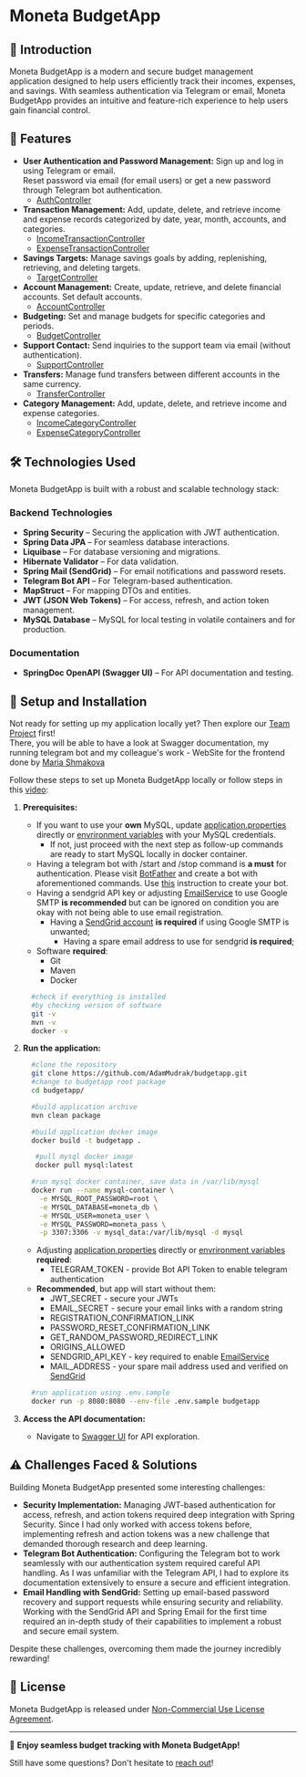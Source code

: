 # Moneta BudgetApp

## 📌 Introduction
Moneta BudgetApp is a modern and secure budget management application designed to help users
efficiently track their incomes, expenses, and savings. With seamless authentication via Telegram
or email, Moneta BudgetApp provides an intuitive and feature-rich experience to help users gain financial control.

## 🚀 Features
- **User Authentication and Password Management:** Sign up and log in using Telegram or email. <br>Reset password via email (for email users) or get a new password through Telegram bot authentication.
    - [AuthController](src/main/java/com/example/budgetingapp/controllers/AuthController.java)
- **Transaction Management:** Add, update, delete, and retrieve income and expense records categorized by date, year, month, accounts, and categories.
    - [IncomeTransactionController](src/main/java/com/example/budgetingapp/controllers/transactions/IncomeTransactionController.java)
    - [ExpenseTransactionController](src/main/java/com/example/budgetingapp/controllers/transactions/ExpenseTransactionController.java)
- **Savings Targets:** Manage savings goals by adding, replenishing, retrieving, and deleting targets.
    - [TargetController](src/main/java/com/example/budgetingapp/controllers/TargetController.java)
- **Account Management:** Create, update, retrieve, and delete financial accounts. Set default accounts.
    - [AccountController](src/main/java/com/example/budgetingapp/controllers/AccountController.java)
- **Budgeting:** Set and manage budgets for specific categories and periods.
    - [BudgetController](src/main/java/com/example/budgetingapp/controllers/BudgetController.java)
- **Support Contact:** Send inquiries to the support team via email (without authentication).
    - [SupportController](src/main/java/com/example/budgetingapp/controllers/SupportController.java)
- **Transfers:** Manage fund transfers between different accounts in the same currency.
    - [TransferController](src/main/java/com/example/budgetingapp/controllers/TransferController.java)
- **Category Management:** Add, update, delete, and retrieve income and expense categories.
    - [IncomeCategoryController](src/main/java/com/example/budgetingapp/controllers/categories/IncomeCategoryController.java)
    - [ExpenseCategoryController](src/main/java/com/example/budgetingapp/controllers/categories/ExpenseCategoryController.java)

## 🛠️ Technologies Used
Moneta BudgetApp is built with a robust and scalable technology stack:

### **Backend Technologies**
- **Spring Security** – Securing the application with JWT authentication.
- **Spring Data JPA** – For seamless database interactions.
- **Liquibase** – For database versioning and migrations.
- **Hibernate Validator** – For data validation.
- **Spring Mail (SendGrid)** – For email notifications and password resets.
- **Telegram Bot API** – For Telegram-based authentication.
- **MapStruct** – For mapping DTOs and entities.
- **JWT (JSON Web Tokens)** – For access, refresh, and action token management.
- **MySQL Database** – MySQL for local testing in volatile containers and for production.

### **Documentation**
- **SpringDoc OpenAPI (Swagger UI)** – For API documentation and testing.

## 🔧 Setup and Installation
Not ready for setting up my application locally yet? Then explore our [Team Project](https://landing.moneta-api.space/) first!<br>There, you will be able to have a look at Swagger documentation, my running telegram bot and my colleague's work - WebSite for the frontend done by [Maria Shmakova](https://www.linkedin.com/in/mariashmakova/)

Follow these steps to set up Moneta BudgetApp locally or follow steps in this [video](https://www.youtube.com/watch?v=OUsDDkUCCTE):

1. **Prerequisites:**
    - If you want to use your **own** MySQL, update [application.properties](src/main/resources/application.properties) directly or [envrironment variables](.env.sample) with your MySQL credentials.
        - If not, just proceed with the next step as follow-up commands are ready to start MySQL locally in docker container.
    - Having a telegram bot with /start and /stop command is **a must** for authentication. Please visit [BotFather](https://t.me/BotFather) and create a bot with aforementioned commands. Use [this](BOTINSTRUCTION.md) instruction to create your bot.
    - Having a sendgrid API key or adjusting [EmailService](src/main/java/com/example/budgetingapp/services/email/EmailService.java) to use Google SMTP **is recommended** but can be ignored on condition you are okay with not being able to use email registration.
        - Having a [SendGrid account](https://sendgrid.com/en-us) **is required** if using Google SMTP is unwanted;
            - Having a spare email address to use for sendgrid **is required**;
    - Software **required**:
        - Git
        - Maven
        - Docker
    ```sh
      #check if everything is installed
      #by checking version of software
      git -v
      mvn -v
      docker -v
    ```

2. **Run the application:**
    ```sh
      #clone the repository
      git clone https://github.com/AdamMudrak/budgetapp.git
      #change to budgetapp root package
      cd budgetapp/
    ```
    ```sh
      #build application archive
      mvn clean package
    ```
    ```sh
      #build application docker image
      docker build -t budgetapp .
    ```
   ```sh
      #pull mysql docker image
      docker pull mysql:latest
    ```
    ```sh
      #run mysql docker container, save data in /var/lib/mysql
      docker run --name mysql-container \
        -e MYSQL_ROOT_PASSWORD=root \
        -e MYSQL_DATABASE=moneta_db \
        -e MYSQL_USER=moneta_user \
        -e MYSQL_PASSWORD=moneta_pass \
        -p 3307:3306 -v mysql_data:/var/lib/mysql -d mysql
    ```
    - Adjusting [application.properties](src/main/resources/application.properties) directly or [envrironment variables](.env.sample) **required**:
        - TELEGRAM_TOKEN - provide Bot API Token to enable telegram authentication
    - **Recommended**, but app will start without them:
        - JWT_SECRET - secure your JWTs
        - EMAIL_SECRET - secure your email links with a random string
        - REGISTRATION_CONFIRMATION_LINK
        - PASSWORD_RESET_CONFIRMATION_LINK
        - GET_RANDOM_PASSWORD_REDIRECT_LINK
        - ORIGINS_ALLOWED
        - SENDGRID_API_KEY - key required to enable [EmailService](src/main/java/com/example/budgetingapp/services/email/EmailService.java)
        - MAIL_ADDRESS - your spare mail address used and verified on [SendGrid](https://sendgrid.com/en-us)
    ```sh
      #run application using .env.sample
      docker run -p 8080:8080 --env-file .env.sample budgetapp
    ```

3. **Access the API documentation:**
    - Navigate to [Swagger UI](http://localhost:8080/swagger-ui/index.html#/) for API exploration.

## ⚠️ Challenges Faced & Solutions
Building Moneta BudgetApp presented some interesting challenges:
- **Security Implementation:** Managing JWT-based authentication for access, refresh, and action tokens required deep integration with Spring Security. Since I had only worked with access tokens before, implementing refresh and action tokens was a new challenge that demanded thorough research and deep learning.
- **Telegram Bot Authentication:** Configuring the Telegram bot to work seamlessly with our authentication system required careful API handling. As I was unfamiliar with the Telegram API, I had to explore its documentation extensively to ensure a secure and efficient integration.
- **Email Handling with SendGrid:** Setting up email-based password recovery and support requests while ensuring security and reliability. Working with the SendGrid API and Spring Email for the first time required an in-depth study of their capabilities to implement a robust and secure email system.

Despite these challenges, overcoming them made the journey incredibly rewarding!

## 📜 License
Moneta BudgetApp is released under [Non-Commercial Use License Agreement](LICENSE.md).

---

🌟 **Enjoy seamless budget tracking with Moneta BudgetApp!**

Still have some questions? Don't hesitate to [reach out](https://www.linkedin.com/in/adam-mudrak-7813b3279/)!
